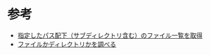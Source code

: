 # 参考

- [指定したパス配下（サブディレクトリ含む）のファイル一覧を取得](https://kuroeveryday.blogspot.com/2018/03/recursive-directory-search-with-nodejs.html)
- [ファイルかディレクトリかを調べる](https://nodejs.org/api/fs.html#fs_file_system)
